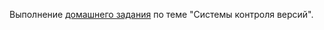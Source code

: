 Выполнение [домашнего задания](https://github.com/netology-code/sysadm-homeworks/blob/devsys10/02-git-01-vcs/README.md)
по теме "Системы контроля версий".

